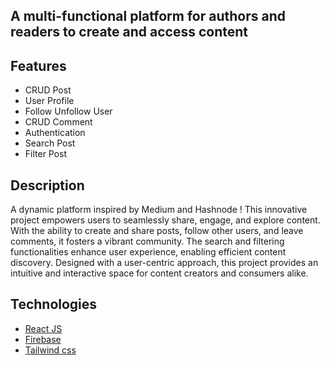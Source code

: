 ## A multi-functional platform for authors and readers to create and access content

## Features

- CRUD Post
- User Profile
- Follow Unfollow User
- CRUD Comment
- Authentication
- Search Post
- Filter Post

## Description

A dynamic platform inspired by Medium and Hashnode ! This innovative project empowers users to seamlessly share, engage, and explore content. With the ability to create and share posts, follow other users, and leave comments, it fosters a vibrant community. The search and filtering functionalities enhance user experience, enabling efficient content discovery. Designed with a user-centric approach, this project provides an intuitive and interactive space for content creators and consumers alike.

## Technologies

- [React JS](https://reactjs.org/docs/getting-started.html)
- [Firebase](https://firebase.google.com/)
- [Tailwind css](https://tailwindcss.com/)

